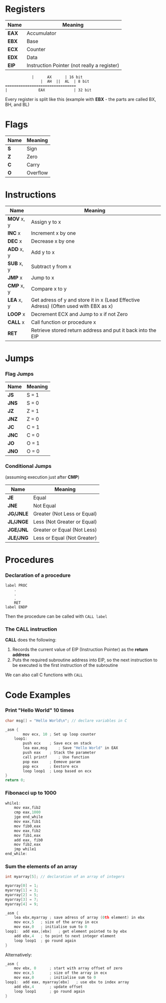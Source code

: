 # Registers

Name | Meaning
---|---
**EAX** | Accumulator
**EBX** | Base
**ECX** | Counter
**EDX** | Data
**EIP** | Instruction Pointer (not really a register)


```
	        |      AX      | 16 bit
                |  AH  ||  AL  | 8 bit
================================
|              EAX             | 32 bit
```
Every register is split like this (example with **EBX** - the parts are called BX, BH, and BL)



# Flags

Name | Meaning
---|---
**S** | Sign
**Z** | Zero
**C** | Carry
**O** | Overflow


# Instructions

Name | Meaning
---|---
**MOV** x, y | Assign y to x
**INC** x    | Increment x by one
**DEC** x    | Decrease x by one
**ADD** x, y | Add y to x
**SUB** x, y | Subtract y from x
**JMP** x    | Jump to x
**CMP** x, y | Compare x to y
**LEA** x, y | Get adress of y and store it in x (Lead Effective Adress) (Often used with EBX as x)
**LOOP** x   | Decrement ECX and Jump to x if not Zero
**CALL** x   | Call function or procedure x
**RET**      | Retrieve stored return address and put it back into the EIP


# Jumps

### Flag Jumps

Name | Meaning
---|---
**JS** | S = 1
**JNS** | S = 0
**JZ** | Z = 1
**JNZ** | Z = 0
**JC** | C = 1
**JNC** | C = 0
**JO** | O = 1
**JNO** | O = 0

### Conditional Jumps
(assuming execution just after **CMP**)

Name | Meaning
---|---
**JE** | Equal
**JNE** | Not Equal
**JG/JNLE** | Greater (Not Less or Equal)
**JL/JNGE** | Less (Not Greater or Equal)
**JGE/JNL** | Greater or Equal (Not Less)
**JLE/JNG** | Less or Equal (Not Greater)

# Procedures

### Declaration of a procedure

```
label PROC
	.
	.
	.
	RET
label ENDP
```

Then the procedure can be called with `CALL label`


### The CALL instruction

**CALL** does the following:
1. Records the current value of EIP (Instruction Pointer) as the **return address**
2. Puts the required subroutine address into EIP, so the next instruction to be executed is the first instruction of the subroutine

We can also call C functions with `CALL`

# Code Examples

### Print "Hello World" 10 times
```cpp
char msg[] = "Hello World\n"; // declare variables in C

_asm {
		mov ecx, 10 ; Set up loop counter
	loop1: 	
		push ecx 	; Save ecx on stack
		lea eax,msg 	; Save "Hello World" in EAX
		push eax 	; Stack the parameter
		call printf 	; Use function
		pop eax 	; Eemove param
		pop ecx 	; Eestore ecx
		loop loop1 	; Loop based on ecx
}
return 0;
```
### Fibonacci up to 1000
```cpp
while1:
	mov eax,fib2
	cmp eax,1000
	jge end_while
	mov eax,fib1
	mov fib0,eax
	mov eax,fib2
	mov fib1,eax
	add eax, fib0
	mov fib2,eax
	jmp while1
end_while:
```
### Sum the elements of an array
```cpp
int myarray[5]; // declaration of an array of integers

myarray[0] = 1;
myarray[1] = 3;
myarray[2] = 5;
myarray[3] = 7;
myarray[4] = 9;

_asm {
	lea ebx,myarray ; save adress of array (0th element) in ebx
	mov ecx,5 	; size of the array in ecx
	mov eax,0 	; initialise sum to 0
loop1:  add eax,[ebx] 	; get element pointed to by ebx
	add ebx,4 	; to point to next integer element
	loop loop1 	; go round again
}
```

Alternatively:

```cpp
_asm {
	mov ebx, 0 		; start with array offset of zero
	mov ecx,5 		; size of the array in ecx
	mov eax,0 		; initialise sum to 0
loop1: 	add eax, myarray[ebx] 	; use ebx to index array
	add ebx,4 		; update offset
	loop loop1 		; go round again
}
```
